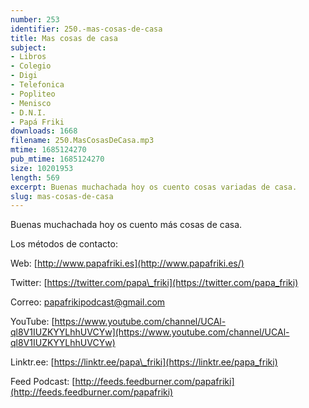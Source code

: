 ```yaml
---
number: 253
identifier: 250.-mas-cosas-de-casa
title: Mas cosas de casa
subject:
- Libros
- Colegio
- Digi
- Telefonica
- Popliteo
- Menisco
- D.N.I.
- Papá Friki
downloads: 1668
filename: 250.MasCosasDeCasa.mp3
mtime: 1685124270
pub_mtime: 1685124270
size: 10201953
length: 569
excerpt: Buenas muchachada hoy os cuento cosas variadas de casa.
slug: mas-cosas-de-casa
---
```

Buenas muchachada hoy os cuento más cosas de casa.

Los métodos de contacto:

Web: [http://www.papafriki.es](http://www.papafriki.es/)

Twitter: [https://twitter.com/papa\_friki](https://twitter.com/papa_friki)

Correo: [papafrikipodcast@gmail.com](https://archive.org/details/papafrikipodast@gmail.com)

YouTube: [https://www.youtube.com/channel/UCAl-ql8V1IUZKYYLhhUVCYw](https://www.youtube.com/channel/UCAl-ql8V1IUZKYYLhhUVCYw)

Linktr.ee: [https://linktr.ee/papa\_friki](https://linktr.ee/papa_friki)

Feed Podcast: [http://feeds.feedburner.com/papafriki](http://feeds.feedburner.com/papafriki)